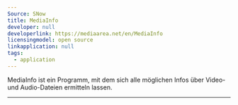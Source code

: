 ```yaml
---
Source: SNow
title: MediaInfo
developer: null
developerlink: https://mediaarea.net/en/MediaInfo
licensingmodel: open source
linkapplication: null
tags:
  - application
---
```


MediaInfo ist ein Programm, mit dem sich alle möglichen Infos über Video- und Audio-Dateien ermitteln lassen.

---
